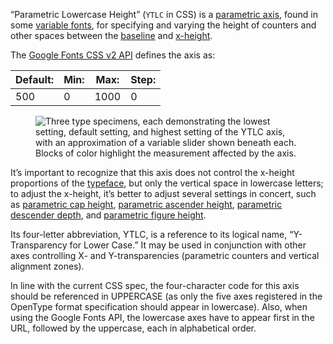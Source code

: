 
“Parametric Lowercase Height” (`YTLC` in CSS) is a [parametric axis](/glossary/parametric_axis), found in some [variable fonts](/glossary/variable_fonts), for specifying and varying the height of counters and other spaces between the [baseline](/glossary/baseline) and [x-height](/glossary/x_height).

The [Google Fonts CSS v2 API](https://developers.google.com/fonts/docs/css2) defines the axis as:

| Default: | Min: | Max: | Step: |
| --- | --- | --- | --- |
| 500 | 0 | 1000 | 0 |

<figure>

![Three type specimens, each demonstrating the lowest setting, default setting, and highest setting of the YTLC axis, with an approximation of a variable slider shown beneath each. Blocks of color highlight the measurement affected by the axis.](images/thumbnail.svg)

</figure>


It’s important to recognize that this axis does not control the x-height proportions of the [typeface](/glossary/typeface), but only the vertical space in lowercase letters; to adjust the x-height, it’s better to adjust several settings in concert, such as [parametric cap height](/glossary/ytuc_axis), [parametric ascender height](/glossary/ytas_axis), [parametric descender depth](/glossary/ytde_axis), and [parametric figure height](/glossary/ytfi_axis).

Its four-letter abbreviation, YTLC, is a reference to its logical name, “Y-Transparency for Lower Case.” It may be used in conjunction with other axes controlling X- and Y-transparencies (parametric counters and vertical alignment zones).

In line with the current CSS spec, the four-character code for this axis should be referenced in UPPERCASE (as only the five axes registered in the OpenType format specification should appear in lowercase). Also, when using the Google Fonts API, the lowercase axes have to appear first in the URL, followed by the uppercase, each in alphabetical order.
